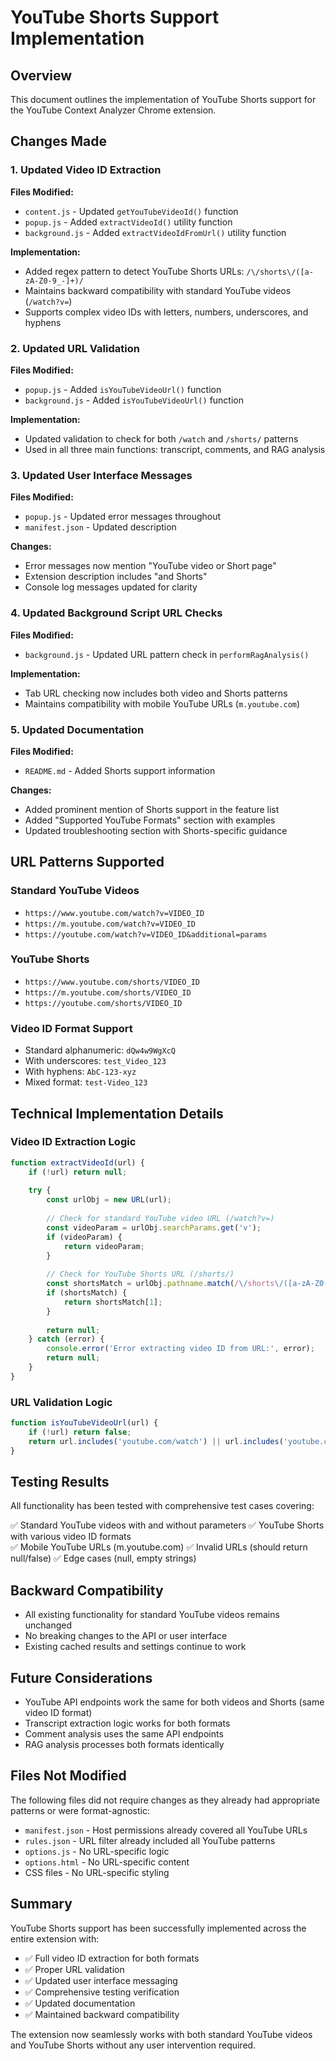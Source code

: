 # YouTube Shorts Support Implementation

## Overview

This document outlines the implementation of YouTube Shorts support for the YouTube Context Analyzer Chrome extension.

## Changes Made

### 1. Updated Video ID Extraction

**Files Modified:**
- `content.js` - Updated `getYouTubeVideoId()` function
- `popup.js` - Added `extractVideoId()` utility function  
- `background.js` - Added `extractVideoIdFromUrl()` utility function

**Implementation:**
- Added regex pattern to detect YouTube Shorts URLs: `/\/shorts\/([a-zA-Z0-9_-]+)/`
- Maintains backward compatibility with standard YouTube videos (`/watch?v=`)
- Supports complex video IDs with letters, numbers, underscores, and hyphens

### 2. Updated URL Validation

**Files Modified:**
- `popup.js` - Added `isYouTubeVideoUrl()` function
- `background.js` - Added `isYouTubeVideoUrl()` function

**Implementation:**
- Updated validation to check for both `/watch` and `/shorts/` patterns
- Used in all three main functions: transcript, comments, and RAG analysis

### 3. Updated User Interface Messages

**Files Modified:**
- `popup.js` - Updated error messages throughout
- `manifest.json` - Updated description

**Changes:**
- Error messages now mention "YouTube video or Short page"
- Extension description includes "and Shorts"
- Console log messages updated for clarity

### 4. Updated Background Script URL Checks

**Files Modified:**
- `background.js` - Updated URL pattern check in `performRagAnalysis()`

**Implementation:**
- Tab URL checking now includes both video and Shorts patterns
- Maintains compatibility with mobile YouTube URLs (`m.youtube.com`)

### 5. Updated Documentation

**Files Modified:**
- `README.md` - Added Shorts support information

**Changes:**
- Added prominent mention of Shorts support in the feature list
- Added "Supported YouTube Formats" section with examples
- Updated troubleshooting section with Shorts-specific guidance

## URL Patterns Supported

### Standard YouTube Videos
- `https://www.youtube.com/watch?v=VIDEO_ID`
- `https://m.youtube.com/watch?v=VIDEO_ID`
- `https://youtube.com/watch?v=VIDEO_ID&additional=params`

### YouTube Shorts  
- `https://www.youtube.com/shorts/VIDEO_ID`
- `https://m.youtube.com/shorts/VIDEO_ID`
- `https://youtube.com/shorts/VIDEO_ID`

### Video ID Format Support
- Standard alphanumeric: `dQw4w9WgXcQ`
- With underscores: `test_Video_123`
- With hyphens: `AbC-123-xyz`
- Mixed format: `test-Video_123`

## Technical Implementation Details

### Video ID Extraction Logic

```javascript
function extractVideoId(url) {
    if (!url) return null;
    
    try {
        const urlObj = new URL(url);
        
        // Check for standard YouTube video URL (/watch?v=)
        const videoParam = urlObj.searchParams.get('v');
        if (videoParam) {
            return videoParam;
        }
        
        // Check for YouTube Shorts URL (/shorts/)
        const shortsMatch = urlObj.pathname.match(/\/shorts\/([a-zA-Z0-9_-]+)/);
        if (shortsMatch) {
            return shortsMatch[1];
        }
        
        return null;
    } catch (error) {
        console.error('Error extracting video ID from URL:', error);
        return null;
    }
}
```

### URL Validation Logic

```javascript
function isYouTubeVideoUrl(url) {
    if (!url) return false;
    return url.includes('youtube.com/watch') || url.includes('youtube.com/shorts/');
}
```

## Testing Results

All functionality has been tested with comprehensive test cases covering:

✅ Standard YouTube videos with and without parameters
✅ YouTube Shorts with various video ID formats  
✅ Mobile YouTube URLs (m.youtube.com)
✅ Invalid URLs (should return null/false)
✅ Edge cases (null, empty strings)

## Backward Compatibility

- All existing functionality for standard YouTube videos remains unchanged
- No breaking changes to the API or user interface
- Existing cached results and settings continue to work

## Future Considerations

- YouTube API endpoints work the same for both videos and Shorts (same video ID format)
- Transcript extraction logic works for both formats
- Comment analysis uses the same API endpoints
- RAG analysis processes both formats identically

## Files Not Modified

The following files did not require changes as they already had appropriate patterns or were format-agnostic:

- `manifest.json` - Host permissions already covered all YouTube URLs
- `rules.json` - URL filter already included all YouTube patterns  
- `options.js` - No URL-specific logic
- `options.html` - No URL-specific content
- CSS files - No URL-specific styling

## Summary

YouTube Shorts support has been successfully implemented across the entire extension with:

- ✅ Full video ID extraction for both formats
- ✅ Proper URL validation 
- ✅ Updated user interface messaging
- ✅ Comprehensive testing verification
- ✅ Updated documentation
- ✅ Maintained backward compatibility

The extension now seamlessly works with both standard YouTube videos and YouTube Shorts without any user intervention required.
